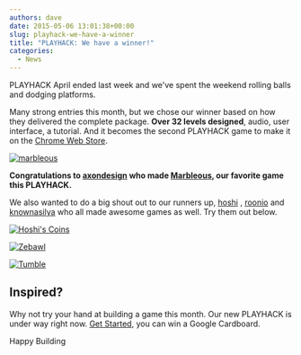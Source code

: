 ```yaml
---
authors: dave
date: 2015-05-06 13:01:38+00:00
slug: playhack-we-have-a-winner
title: "PLAYHACK: We have a winner!"
categories:
  - News
---
```


PLAYHACK April ended last week and we've spent the weekend rolling balls and dodging platforms.

Many strong entries this month, but we chose our winner based on how they delivered the complete package. **Over 32 levels designed**, audio, user interface, a tutorial. And it becomes the second PLAYHACK game to make it on the [Chrome Web Store](https://chrome.google.com/webstore/detail/marbleous/jbcgphppffkahpoiobhfdjfpbapbjblh).

[![marbleous](/img/marbleous.png)](https://playcanv.as/p/jDnjRca6)

**Congratulations to [axondesign](https://playcanvas.com/user/axondesign) who made [Marbleous](https://playcanv.as/p/jDnjRca6), our favorite game this PLAYHACK.**

We also wanted to do a big shout out to our runners up, [hoshi](https://playcanvas.com/user/hoshi) , [roonio](https://playcanvas.com/user/roonio) and [knownasilya](https://playcanvas.com/user/knownasilya) who all made awesome games as well. Try them out below.

[![Hoshi's Coins](/img/playhack-hoshis-coins.jpg)](https://playcanv.as/p/R2bo1sXW)

[![Zebawl](/img/playhack-zebawl.png)](https://playcanv.as/p/g3YmCFUl)

[![Tumble](/img/playhack-tumble.jpg)](https://playcanv.as/p/xGHx2DyX)

## Inspired?

Why not try your hand at building a game this month. Our new PLAYHACK is under way right now. [Get Started](https://blog.playcanvas.com/playhack-may-spaceships-and-win-a-google-cardboard/), you can win a Google Cardboard.

Happy Building
